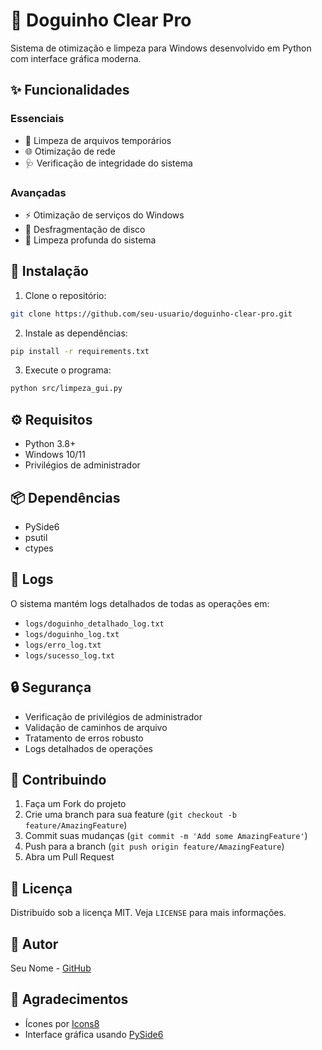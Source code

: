 # 🐶 Doguinho Clear Pro

Sistema de otimização e limpeza para Windows desenvolvido em Python com interface gráfica moderna.

## ✨ Funcionalidades

### Essenciais
- 🧹 Limpeza de arquivos temporários
- 🌐 Otimização de rede
- 🩺 Verificação de integridade do sistema

### Avançadas
- ⚡ Otimização de serviços do Windows
- 💽 Desfragmentação de disco
- 🧹 Limpeza profunda do sistema

## 🚀 Instalação

1. Clone o repositório:
```bash
git clone https://github.com/seu-usuario/doguinho-clear-pro.git
```

2. Instale as dependências:
```bash
pip install -r requirements.txt
```

3. Execute o programa:
```bash
python src/limpeza_gui.py
```

## ⚙️ Requisitos

- Python 3.8+
- Windows 10/11
- Privilégios de administrador

## 📦 Dependências

- PySide6
- psutil
- ctypes

## 📝 Logs

O sistema mantém logs detalhados de todas as operações em:
- `logs/doguinho_detalhado_log.txt`
- `logs/doguinho_log.txt`
- `logs/erro_log.txt`
- `logs/sucesso_log.txt`

## 🔒 Segurança

- Verificação de privilégios de administrador
- Validação de caminhos de arquivo
- Tratamento de erros robusto
- Logs detalhados de operações

## 🤝 Contribuindo

1. Faça um Fork do projeto
2. Crie uma branch para sua feature (`git checkout -b feature/AmazingFeature`)
3. Commit suas mudanças (`git commit -m 'Add some AmazingFeature'`)
4. Push para a branch (`git push origin feature/AmazingFeature`)
5. Abra um Pull Request

## 📄 Licença

Distribuído sob a licença MIT. Veja `LICENSE` para mais informações.

## 👤 Autor

Seu Nome - [GitHub](https://github.com/seu-usuario)

## 🌟 Agradecimentos

- Ícones por [Icons8](https://icons8.com)
- Interface gráfica usando [PySide6](https://wiki.qt.io/Qt_for_Python)
